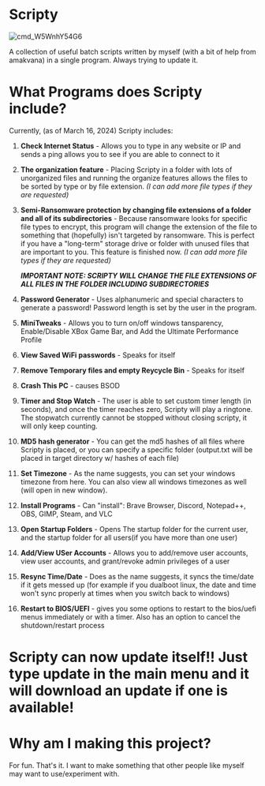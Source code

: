 # Scripty
![cmd_W5WnhY54G6](https://github.com/cyl-vin/Scripty/assets/152368998/70e903ae-7084-4def-aabc-cd50cd900b37)


A collection of useful batch scripts written by myself (with a bit of help from amakvana) in a single program. Always trying to update it.

# What Programs does Scripty include?

Currently, (as of March 16, 2024) Scripty includes:

1. **Check Internet Status** - Allows you to type in any website or IP and sends a ping allows you to see if you are able to connect to it

   

2. **The organization feature** - Placing Scripty in a folder with lots of unorganized files and running the organize features allows the files to be sorted by type or by file extension.
   _(I can add more file types if they are requested)_

   

3. **Semi-Ransomware protection by changing file extensions of a folder and all of its subdirectories** - Because ransomware looks for specific file types to encrypt, this program will change the extension of the file to something that (hopefully) isn't targeted by ransomware.
This is perfect if you have a "long-term" storage drive or folder with unused files that are important to you. This feature is finished now. _(I can add more file types if they are requested)_

   _**IMPORTANT NOTE: SCRIPTY WILL CHANGE THE FILE EXTENSIONS OF ALL FILES IN THE FOLDER INCLUDING SUBDIRECTORIES**_

4. **Password Generator** - Uses alphanumeric and special characters to generate a password! Password length is set by the user in the program.


5. **MiniTweaks** - Allows you to turn on/off windows tansparency, Enable/Disable XBox Game Bar, and Add the Ultimate Performance Profile


6. **View Saved WiFi passwords** - Speaks for itself


7. **Remove Temporary files and empty Reycycle Bin** - Speaks for itself


8. **Crash This PC** - causes BSOD


9. **Timer and Stop Watch** - The user is able to set custom timer length (in seconds), and once the timer reaches zero, Scripty will play a ringtone. The stopwatch currently cannot be stopped without closing scripty, it will only keep counting.


10. **MD5 hash generator** - You can get the md5 hashes of all files where Scripty is placed, or you can specify a specific folder (output.txt will be placed in target directory w/ hashes of each file)


11. **Set Timezone** - As the name suggests, you can set your windows timezone from here. You can also view all windows timezones as well (will open in new window).


12. **Install Programs** - Can "install":  Brave Browser, Discord, Notepad++, OBS, GIMP, Steam, and VLC


13. **Open Startup Folders** - Opens The startup folder for the current user, and the startup folder for all users(if you have more than one user)


14. **Add/View USer Accounts** - Allows you to add/remove user accounts, view user accounts, and grant/revoke admin privileges of a user


15. **Resync Time/Date** - Does as the name suggests, it syncs the time/date if it gets messed up (for example if you dualboot linux, the date and time won't sync properly at times when you switch back to windows)


16. **Restart to BIOS/UEFI** - gives you some options to restart to the bios/uefi menus immediately or with a timer. Also has an option to cancel the shutdown/restart process


# Scripty can now update itself!! Just type update in the main menu and it will download an update if one is available!


# Why am I making this project?

For fun. That's it. I want to make something that other people like myself may want to use/experiment with.
